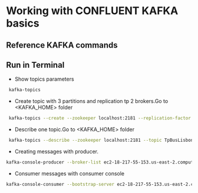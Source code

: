 
# Working with CONFLUENT KAFKA basics

## Reference KAFKA commands 
###  

## Run in Terminal

* Show topics parameters
```bash
 kafka-topics
```

* Create topic with 3 partitions and replication tp 2 brokers.Go to <KAFKA_HOME> folder
```bash
 kafka-topics --create --zookeeper localhost:2181 --replication-factor 1 --partitions 3 --topic TpBusLisbonStatus
```

* Describe one topic.Go to <KAFKA_HOME> folder
```bash
 kafka-topics --describe --zookeeper localhost:2181 --topic TpBusLisbonStatus
```

* Creating messages with producer.
```bash
kafka-console-producer --broker-list ec2-18-217-55-153.us-east-2.compute.amazonaws.com:9092 --topic TpTest
```

* Consumer messages with consumer console
```bash
kafka-console-consumer --bootstrap-server ec2-18-217-55-153.us-east-2.compute.amazonaws.com:9092 --topic TpTeste --from-beginning
```



